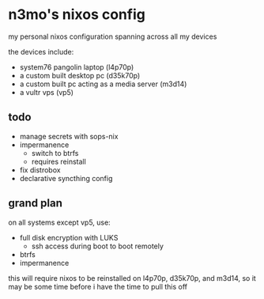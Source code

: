 # n3mo's nixos config
my personal nixos configuration spanning across all my devices

the devices include:
- system76 pangolin laptop (l4p70p)
- a custom built desktop pc (d35k70p)
- a custom built pc acting as a media server (m3d14)
- a vultr vps (vp5)

## todo
- manage secrets with sops-nix
- impermanence
  - switch to btrfs
  - requires reinstall
- fix distrobox
- declarative syncthing config

## grand plan
on all systems except vp5, use:
- full disk encryption with LUKS
    - ssh access during boot to boot remotely
- btrfs
- impermanence

this will require nixos to be reinstalled on l4p70p, d35k70p, and m3d14, so it may be
some time before i have the time to pull this off
